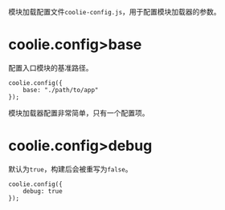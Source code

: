 模块加载配置文件`coolie-config.js`，用于配置模块加载器的参数。

# coolie.config>base
配置入口模块的基准路径。

```
coolie.config({
    base: "./path/to/app"
});
```

模块加载器配置非常简单，只有一个配置项。



# coolie.config>debug
默认为`true`，构建后会被重写为`false`。

```
coolie.config({
    debug: true
});
```





